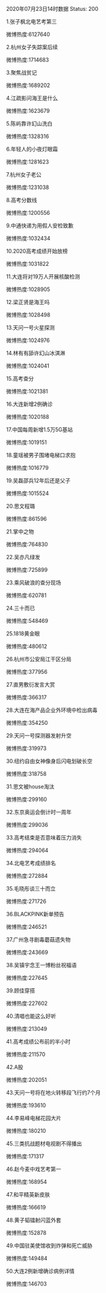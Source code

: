 2020年07月23日14时数据
Status: 200

1.张子枫北电艺考第三

微博热度:6127640

2.杭州女子失踪案后续

微博热度:1714683

3.聚焦战贫记

微博热度:1689202

4.江疏影问海王是什么

微博热度:1623679

5.陈屿靠许幻山洗白

微博热度:1328316

6.年轻人的小夜灯眼霜

微博热度:1281623

7.杭州女子老公

微博热度:1231038

8.高考分数线

微博热度:1200556

9.中通快递为用假人安检致歉

微博热度:1032434

10.2020高考成绩开始放榜

微博热度:1031822

11.大连将对19万人开展核酸检测

微博热度:1028905

12.梁正贤是海王吗

微博热度:1028498

13.天问一号火星探测

微博热度:1024976

14.林有有舔许幻山冰淇淋

微博热度:1024041

15.高考查分

微博热度:1021381

16.大连新增2例确诊

微博热度:1020188

17.中国每周新增1.5万5G基站

微博热度:1019151

18.童瑶被男子围堵电梯口求抱

微博热度:1016779

19.吴磊邵兵12年后还是父子

微博热度:1015524

20.思文程璐

微博热度:861596

21.掌中之物

微博热度:764830

22.吴亦凡绿发

微博热度:725899

23.乘风破浪的查分现场

微博热度:620781

24.三十而已

微博热度:548469

25.1818黄金眼

微博热度:480612

26.杭州市公安局江干区分局

微博热度:377956

27.直男敷衍发言大赏

微博热度:366317

28.大连在海产品企业外环境中检出病毒

微博热度:354250

29.天问一号探测器发射升空

微博热度:319973

30.纽约自由女神像身后闪电划破长空

微博热度:318758

31.思文被house淘汰

微博热度:299160

32.东京奥运会倒计时一周年

微博热度:299036

33.高考结束是否意味着压力消失

微博热度:294064

34.北电艺考成绩排名

微博热度:272884

35.毛晓彤谈三十而立

微博热度:271726

36.BLACKPINK新单预告

微博热度:246521

37.广州急寻剧毒蘑菇遗失物

微博热度:243669

38.吴镇宇念王一博粉丝祝福语

微博热度:227645

39.顾佳穿搭

微博热度:227602

40.清唱也能这么好听

微博热度:213049

41.高考成绩公布前的半小时

微博热度:211570

42.A股

微博热度:202051

43.天问一号将在地火转移段飞行约7个月

微博热度:193610

44.李易峰电梯花园大片

微博热度:180210

45.三类抗战题材电视剧不得播出

微博热度:171317

46.赵今麦中戏艺考第一

微博热度:168954

47.和平精英新皮肤

微博热度:166619

48.黄子韬镭射闪蓝外套

微博热度:152878

49.中国驻美使馆收到炸弹和死亡威胁

微博热度:149484

50.大连2例新增确诊病例详情

微博热度:146703

